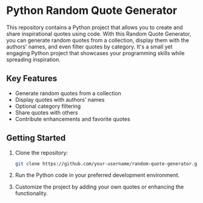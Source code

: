 # Python Random Quote Generator

This repository contains a Python project that allows you to create and share inspirational quotes using code. With this Random Quote Generator, you can generate random quotes from a collection, display them with the authors' names, and even filter quotes by category. It's a small yet engaging Python project that showcases your programming skills while spreading inspiration.

## Key Features

- Generate random quotes from a collection
- Display quotes with authors' names
- Optional category filtering
- Share quotes with others
- Contribute enhancements and favorite quotes

## Getting Started

1. Clone the repository:
   ```bash
   git clone https://github.com/your-username/random-quote-generator.git
   ```

2. Run the Python code in your preferred development environment.

3. Customize the project by adding your own quotes or enhancing the functionality.






